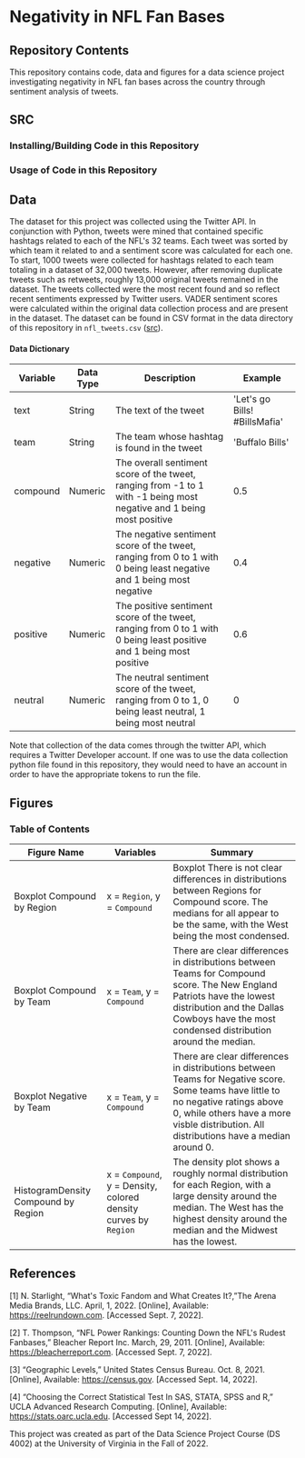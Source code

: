 # Negativity in NFL Fan Bases

## Repository Contents

This repository contains code, data and figures for a data science project investigating negativity in NFL fan bases across the country through sentiment analysis of tweets.

## SRC

### Installing/Building Code in this Repository


### Usage of Code in this Repository

## Data

The dataset for this project was collected using the Twitter API. In conjunction with Python, tweets were mined that contained specific hashtags related to each of the NFL's 32 teams. Each tweet was sorted by which team it related to and a sentiment score was calculated for each one. To start, 1000 tweets were collected for hashtags related to each team totaling in a dataset of 32,000 tweets. However, after removing duplicate tweets such as retweets, roughly 13,000 original tweets remained in the dataset. The tweets collected were the most recent found and so reflect recent sentiments expressed by Twitter users. VADER sentiment scores were calculated within the original data collection process and are present in the dataset. The dataset can be found in CSV format in the data directory of this repository in `nfl_tweets.csv` ([src](data/nfl_tweets.csv)).

#### Data Dictionary

| Variable | Data Type | Description | Example |
|----------|-----------|-------------|---------|
| text | String | The text of the tweet | 'Let's go Bills! #BillsMafia' |
| team | String | The team whose hashtag is found in the tweet | 'Buffalo Bills' |
| compound | Numeric | The overall sentiment score of the tweet, ranging from -1 to 1 with -1 being most negative and 1 being most positive | 0.5 |
| negative | Numeric | The negative sentiment score of the tweet, ranging from 0 to 1 with 0 being least negative and 1 being most negative | 0.4 |
| positive | Numeric | The positive sentiment score of the tweet, ranging from 0 to 1 with 0 being least positive and 1 being most positive | 0.6 |
| neutral | Numeric | The neutral sentiment score of the tweet, ranging from 0 to 1, 0 being least neutral, 1 being most neutral | 0 |

Note that collection of the data comes through the twitter API, which requires a Twitter Developer account. If one was to use the data collection python file found in this repository, they would need to have an account in order to have the appropriate tokens to run the file.

## Figures

### Table of Contents

| Figure Name | Variables | Summary |
|----------|-----------|-------------|
| Boxplot Compound by Region | x = `Region`, y = `Compound` | Boxplot There is not clear differences in distributions between Regions for Compound score. The medians for all appear to be the same, with the West being the most condensed. |
| Boxplot Compound by Team | x = `Team`, y = `Compound` | There are clear differences in distributions between Teams for Compound score. The New England Patriots have the lowest distribution and the Dallas Cowboys have the most condensed distribution around the median. |
| Boxplot Negative by Team | x = `Team`, y = `Compound` | There are clear differences in distributions between Teams for Negative score. Some teams have little to no negative ratings above 0, while others have a more visble distribution. All distributions have a median around 0. | 
| HistogramDensity Compound by Region | x = `Compound`, y = Density, colored density curves by `Region`| The density plot shows a roughly normal distribution for each Region, with a large density around the median. The West has the highest density around the median and the Midwest has the lowest. | 

## References

[1]	N. Starlight, “What's Toxic Fandom and What Creates It?,”The Arena Media Brands, LLC. April, 1, 2022. [Online], Available: https://reelrundown.com. [Accessed Sept. 7, 2022].

[2]	T. Thompson, “NFL Power Rankings: Counting Down the NFL's Rudest Fanbases,” Bleacher Report Inc. March, 29, 2011. [Online], Available: https://bleacherreport.com. [Accessed Sept. 7, 2022].

[3]	“Geographic Levels,” United States Census Bureau. Oct. 8, 2021. [Online], Available: https://census.gov. [Accessed Sept. 14, 2022].

[4]	“Choosing the Correct Statistical Test In SAS, STATA, SPSS and R,” UCLA Advanced Research Computing. [Online], Available: https://stats.oarc.ucla.edu. [Accessed Sept 14, 2022].


This project was created as part of the Data Science Project Course (DS 4002)  at the University of Virginia in the Fall of 2022.
